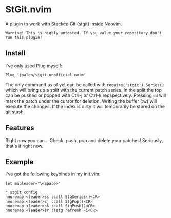 # StGit.nvim
A plugin to work with Stacked Git (stgit) inside Neovim.

`Warning! This is highly untested. If you value your repository don't run this plugin!`

## Install
I've only used Plug myself:

```
Plug 'joalon/stgit-unofficial.nvim'
```

The only command as of yet can be called with `require('stgit').Series()` which will
bring up a split with the current patch series. In the split the top can be pushed
or popped with Ctrl-j or Ctrl-k repspectively. Pressing `dd` will mark the patch
under the cursor for deletion. Writing the buffer (:w) will execute the changes.
If the index is dirty it will temporarily be stored on the git stash.

## Features
Right now you can... Check, push, pop and delete your patches! Seriously, that's it right now.

## Example
I've got the following keybinds in my init.vim:

```
let mapleader="\<Space>"

" stgit config
nnoremap <leader>ss :call StgSeries()<CR>
nnoremap <leader>sj :call StgPop()<CR>
nnoremap <leader>sk :call StgPush()<CR>
nnoremap <leader>sr :!stg refresh -i<CR>
```
